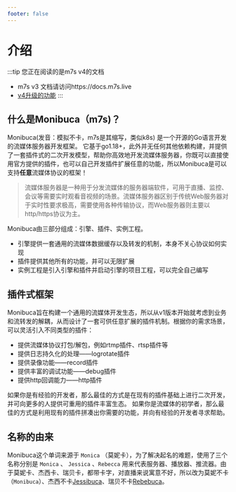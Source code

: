```yaml
---
footer: false
---
```


# 介绍

:::tip 您正在阅读的是m7s v4的文档
- m7s v3 文档请访问https://docs.m7s.live
- [v4升级的功能](/releasenote/v4)
:::

## 什么是Monibuca（m7s)？

Monibuca(发音：模拟不卡，m7s是其缩写，类似k8s) 是一个开源的Go语言开发的流媒体服务器开发框架。
它基于go1.18+，此外并无任何其他依赖构建，并提供了一套插件式的二次开发模型，帮助你高效地开发流媒体服务器，你既可以直接使用官方提供的插件，也可以自己开发插件扩展任意的功能，所以Monibuca是可以支持**任意**流媒体协议的框架！


> 流媒体服务器是一种用于分发流媒体的服务器端软件，可用于直播、监控、会议等需要实时观看音视频的场景。流媒体服务器区别于传统Web服务器对于实时性要求极高，需要使用各种传输协议，而Web服务器则主要以http/https协议为主。

Monibuca由三部分组成：引擎、插件、实例工程。
- 引擎提供一套通用的流媒体数据缓存以及转发的机制，本身不关心协议如何实现
- 插件提供其他所有的功能，并可以无限扩展
- 实例工程是引入引擎和插件并启动引擎的项目工程，可以完全自己编写

## 插件式框架

Monibuca旨在构建一个通用的流媒体开发生态，所以从v1版本开始就考虑到业务和流转发的解耦，从而设计了一套可供任意扩展的插件机制。根据你的需求场景，可以灵活引入不同类型的插件：
- 提供流媒体协议打包/解包，例如rtmp插件、rtsp插件等
- 提供日志持久化的处理——logrotate插件
- 提供录像功能——record插件
- 提供丰富的调试功能——debug插件
- 提供http回调能力——http插件

如果你是有经验的开发者，那么最佳的方式是在现有的插件基础上进行二次开发，并可向更多的人提供可重用的插件丰富生态。
如果你是流媒体的初学者，那么最佳的方式是利用现有的插件拼凑出你需要的功能，并向有经验的开发者寻求帮助。


## 名称的由来
Monibuca这个单词来源于 `Monica` （莫妮卡），为了解决起名的难题，使用了三个名称分别是 `Monica` 、 `Jessica` 、`Rebecca` 用来代表服务器、播放器、推流器。由于莫妮卡、杰西卡、瑞贝卡，都带卡字，对直播来说寓意不好，所以改为莫妮不卡（`Monibuca`）、杰西不卡[Jessibuca](https://jessibuca.com)、瑞贝不卡[Rebebuca](https://rebebuca.com)。